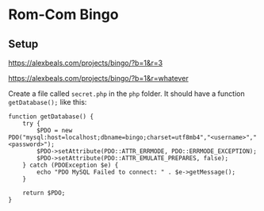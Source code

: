 # Rom-Com Bingo

## Setup

https://alexbeals.com/projects/bingo/?b=1&r=3

https://alexbeals.com/projects/bingo/?b=1&r=whatever

Create a file called `secret.php` in the `php` folder. It should have a function `getDatabase();` like this:

```lang=php
function getDatabase() {
    try {
        $PDO = new PDO("mysql:host=localhost;dbname=bingo;charset=utf8mb4","<username>","<password>");
        $PDO->setAttribute(PDO::ATTR_ERRMODE, PDO::ERRMODE_EXCEPTION);
        $PDO->setAttribute(PDO::ATTR_EMULATE_PREPARES, false);
    } catch (PDOException $e) {
        echo "PDO MySQL Failed to connect: " . $e->getMessage();
    }

    return $PDO;
}
```